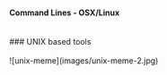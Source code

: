 #### Command Lines - OSX/Linux
<br />
### UNIX based tools
<br />
<br />
![unix-meme](images/unix-meme-2.jpg)
